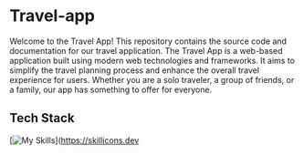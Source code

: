 # Travel-app
Welcome to the Travel App! This repository contains the source code and documentation for our travel application.
The Travel App is a web-based application built using modern web technologies and frameworks. It aims to simplify the travel planning process and enhance the overall travel experience for users.
Whether you are a solo traveler, a group of friends, or a family, our app has something to offer for everyone.

## Tech Stack
[![My Skills](https://skillicons.dev/icons?i=react,js,html,css,mongoDB,nodejs,express)](https://skillicons.dev
